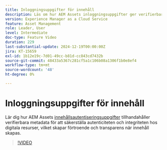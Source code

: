 ```yaml
---
title: Inloggningsuppgifter för innehåll
description: Läs om hur AEM Assets inloggningsuppgifter ger verifierbara metadata för att säkerställa autenticiteten och integriteten hos digitala resurser.
version: Experience Manager as a Cloud Service
feature: Asset Management
role: Leader, User
level: Intermediate
doc-type: Feature Video
duration: 229
last-substantial-update: 2024-12-19T00:00:00Z
jira: KT-15659
exl-id: 1b12e19c-7d01-49cc-b81d-cc843cd7432b
source-git-commit: 48433a5367c281cf5a1c106b08a1306f1b0e8ef4
workflow-type: tm+mt
source-wordcount: '48'
ht-degree: 0%

---
```



# Inloggningsuppgifter för innehåll

Lär dig hur AEM Assets [innehållsautentiseringsuppgifter](https://experienceleague.adobe.com/sv/docs/experience-manager-cloud-service/content/assets/assets-view/content-credentials) tillhandahåller verifierbara metadata för att säkerställa autenticiteten och integriteten hos digitala resurser, vilket skapar förtroende och transparens när innehåll skapas.

>[!VIDEO](https://video.tv.adobe.com/v/3441700/?learn=on&enablevpops)
